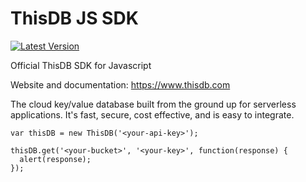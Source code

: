 # ThisDB JS SDK

[![Latest Version](https://img.shields.io/github/release/thisdb/sdk-js.svg?style=flat-square)](https://github.com/thisdb/sdk-js/releases)

Official ThisDB SDK for Javascript

Website and documentation: https://www.thisdb.com

The cloud key/value database built from the ground up for serverless applications. It's fast, secure, cost effective, and is easy to integrate.

```
var thisDB = new ThisDB('<your-api-key>');

thisDB.get('<your-bucket>', '<your-key>', function(response) {
  alert(response);
});
```
